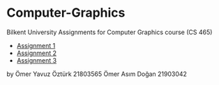 # Computer-Graphics

Bilkent University
Assignments for Computer Graphics course (CS 465)

* [Assignment 1](https://omerasm.github.io/Computer-Graphics-Projects/assignment%201/index.html)
* [Assignment 2](https://omerasm.github.io/Computer-Graphics-Projects/assignment%202/index.html)
* [Assignment 3](https://omerasm.github.io/Computer-Graphics-Projects/assignment%203/index.html)

by
Ömer Yavuz Öztürk 21803565
Ömer Asım Doğan   21903042
